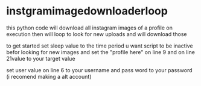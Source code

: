# instgramimagedownloaderloop
this python code will download all instagram images of a profile on execution then will loop to look for new uploads and will download those


to get started set sleep value to the time period u want script to be inactive befor looking for new images
and set the "profile here" on line 9 and on line 21value to your target value


set user value on line 6 to your username and pass  word to your password
(i recomend making a alt account)
